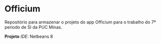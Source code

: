 # Officium
Repositório para armazenar o projeto do app Officium para o trabalho do 7º periodo de SI da PUC Minas.

**Projeto**
*IDE*: Netbeans 8
